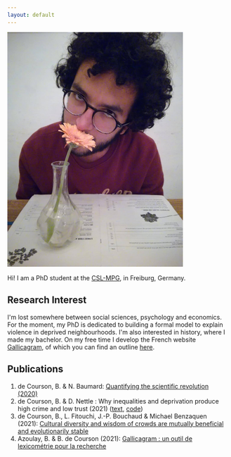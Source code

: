 ```yaml
---
layout: default
---
```


<img class="profile-picture" src="picture.jpg" width="400">

Hi! I am a PhD student at the [CSL-MPG](csl.mpg.de), in Freiburg, Germany.

## Research Interest
I'm lost somewhere between social sciences, psychology and economics. For the moment, my PhD is dedicated to building a formal model to explain violence in deprived neighbourhoods. I'm also interested in history, where I made my bachelor. On my free time I develop the French website [Gallicagram](https://shiny.ens-paris-saclay.fr/app/gallicagram), of which you can find an outline [here](https://odhn.ens.psl.eu/newsroom/gallicagram-un-outil-de-lexicometrie-pour-la-recherche).
## Publications

1. de Courson, B. & N. Baumard: [Quantifying the scientific revolution (2020)](https://osf.io/preprints/socarxiv/9ex8q)
2. de Courson, B. & D. Nettle : Why inequalities and deprivation produce high crime and low trust (2021) ([text](https://www.nature.com/articles/s41598-020-80897-8), [code](https://github.com/regicid/Deprivation-antisociality/blob/master/Code.ipynb))
3. de Courson, B., L. Fitouchi, J.-P. Bouchaud & Michael Benzaquen (2021): [Cultural diversity and wisdom of crowds are mutually beneficial and evolutionarily stable](https://www.nature.com/articles/s41598-021-95914-7)
4. Azoulay, B. & B. de Courson (2021): [Gallicagram : un outil de lexicométrie pour la recherche](https://osf.io/preprints/socarxiv/84bf3)

